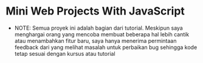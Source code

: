 # Mini Web Projects With  JavaScript

* NOTE: Semua proyek ini adalah bagian dari tutorial. Meskipun saya menghargai orang yang mencoba membuat beberapa hal lebih cantik atau menambahkan fitur baru, saya hanya menerima permintaan feedback dari yang melihat masalah untuk perbaikan bug sehingga kode tetap sesuai dengan kursus atau tutorial
